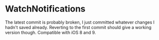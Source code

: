 # WatchNotifications

The latest commit is probably broken, I just committed whatever changes I hadn't saved already. Reverting to the first commit should give a working version though. Compatible with iOS 8 and 9.
